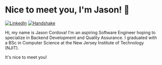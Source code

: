 # Nice to meet you, I'm Jason! 👋
[![LinkedIn](https://img.shields.io/badge/LinkedIn-0a66c2)](https://www.linkedin.com/in/jason-cordova/)
[![Handshake](https://img.shields.io/badge/Handshake-cdf687?logo=handshake&logoColor=%23000)](https://app.joinhandshake.com/profiles/nesg7w)

Hi, my name is Jason Cordova! I'm an aspiring Software Engineer hoping to specialize in Backend Development and Quality Assurance. I graduated with a BSc in Computer Science at the New Jersey Institute of Technology (NJIT).

It's nice to meet you!


<!--
**JasonCordova/JasonCordova** is a ✨ _special_ ✨ repository because its `README.md` (this file) appears on your GitHub profile.

Here are some ideas to get you started:

- 🔭 I’m currently working on ...
- 🌱 I’m currently learning ...
- 👯 I’m looking to collaborate on ...
- 🤔 I’m looking for help with ...
- 💬 Ask me about ...
- 📫 How to reach me: ...
- 😄 Pronouns: ...
- ⚡ Fun fact: ...
-->

